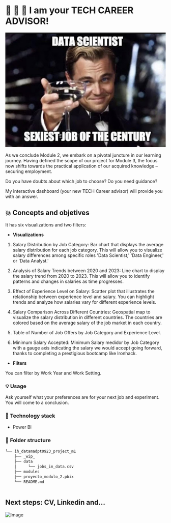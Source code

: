 # :mega: :mega: :mega: __I am your TECH CAREER ADVISOR!__
![Image](foto.jpeg)

As we conclude Module 2, we embark on a pivotal juncture in our learning journey. Having defined the scope of our project for Module 3, the focus now shifts towards the practical application of our acquired knowledge – securing employment.

Do you have doubts about which job to choose? Do you need guidance?

My interactive dashboard (your new TECH Career advisor) will provide you with an answer.


## :boom: **Concepts and objetives**

It has six visualizations and two filters:

- **Visualizations**
 
1. Salary Distribution by Job Category: Bar chart that displays the average salary distribution for each job category. This will allow you to visualize salary differences among specific roles 'Data Scientist,' 'Data Engineer,' or 'Data Analyst.'

2. Analysis of Salary Trends between 2020 and 2023: Line chart to display the salary trend from 2020 to 2023. This will allow you to identify patterns and changes in salaries as time progresses.
3. Effect of Experience Level on Salary: Scatter plot that illustrates the relationship between experience level and salary. You can highlight trends and analyze how salaries vary for different experience levels.
4. Salary Comparison Across Different Countries: Geospatial map to visualize the salary distribution in different countries. The countries are colored based on the average salary of the job market in each country.
5. Table of Number of Job Offers by Job Category and Experience Level.
6. Minimum Salary Accepted: Minimum Salary medidor by Job Category with a gauge axis indicating the salary we would accept going forward, thanks to completing a prestigious bootcamp like Ironhack. 

- **Filters**

You can filter by Work Year and Work Setting. 


### :bulb: Usage

Ask yourself what your preferences are for your next job and experiment. You will come to a conclusion.


### :hammer: __Technology stack__

- Power BI

### :file_folder: **Folder structure**
```
└── ih_datamadpt0923_project_m1
    ├── _wip_
    ├── data
    │     └── jobs_in_data.csv
    ├── modules    
    ├── proyecto_modulo_2.pbix
    └── README.md
   
```





## Next steps: CV, Linkedin and...
![Image](https://media.giphy.com/media/RMGLLn6JiJELQh5M8i/giphy.gif)











 


 

